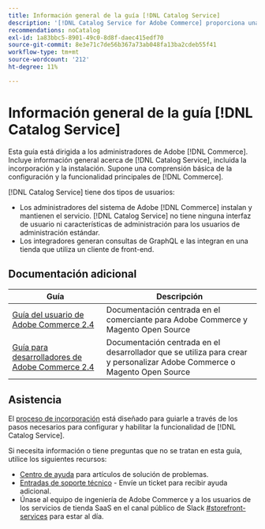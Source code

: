 ```yaml
---
title: Información general de la guía [!DNL Catalog Service]
description: '[!DNL Catalog Service for Adobe Commerce] proporciona una forma de recuperar el contenido de las páginas de visualización de productos y de las páginas de lista de productos más rápidamente que las consultas nativas de GraphQL de Adobe Commerce.'
recommendations: noCatalog
exl-id: 1a83bbc5-8901-49c0-8d8f-daec415edf70
source-git-commit: 8e3e71c7de56b367a73ab048fa13ba2cdeb55f41
workflow-type: tm+mt
source-wordcount: '212'
ht-degree: 11%

---
```


# Información general de la guía [!DNL Catalog Service]

Esta guía está dirigida a los administradores de Adobe [!DNL Commerce]. Incluye información general acerca de [!DNL Catalog Service], incluida la incorporación y la instalación. Supone una comprensión básica de la configuración y la funcionalidad principales de [!DNL Commerce].

[!DNL Catalog Service] tiene dos tipos de usuarios:

* Los administradores del sistema de Adobe [!DNL Commerce] instalan y mantienen el servicio. [!DNL Catalog Service] no tiene ninguna interfaz de usuario ni características de administración para los usuarios de administración estándar.
* Los integradores generan consultas de GraphQL e las integran en una tienda que utiliza un cliente de front-end.

## Documentación adicional

| Guía | Descripción |
|------ | ----------- |
| [Guía del usuario de Adobe Commerce 2.4](https://experienceleague.adobe.com/docs/commerce.html) | Documentación centrada en el comerciante para Adobe Commerce y Magento Open Source |
| [Guía para desarrolladores de Adobe Commerce 2.4](https://developer.adobe.com/commerce/docs) | Documentación centrada en el desarrollador que se utiliza para crear y personalizar Adobe Commerce o Magento Open Source |

## Asistencia

El [proceso de incorporación](https://experienceleague.adobe.com/docs/commerce/catalog-service/installation.html) está diseñado para guiarle a través de los pasos necesarios para configurar y habilitar la funcionalidad de [!DNL Catalog Service].

Si necesita información o tiene preguntas que no se tratan en esta guía, utilice los siguientes recursos:

* [Centro de ayuda](https://experienceleague.adobe.com/docs/commerce-knowledge-base/kb/overview.html) para artículos de solución de problemas.
* [Entradas de soporte técnico](https://experienceleague.adobe.com/docs/commerce-knowledge-base/kb/help-center-guide/magento-help-center-user-guide.html#submit-ticket) - Envíe un ticket para recibir ayuda adicional.
* Únase al equipo de ingeniería de Adobe Commerce y a los usuarios de los servicios de tienda SaaS en el canal público de Slack [#storefront-services](https://magentocommeng.slack.com/archives/C03HVPG8RS4) para estar al día.
